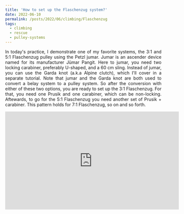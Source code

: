 ```yaml
---
title: 'How to set up the Flaschenzug system?'
date: 2022-06-10
permalink: /posts/2022/06/climbing/Flaschenzug
tags:
  - climbing
  - rescue
  - pulley-systems
---
```


<p align="justify">
In today's practice, I demonstrate one of my favorite systems, the 3:1 and 5:1 Flaschenzug pulley using the Petzl jumar. Jumar is an ascender device named for its manufacturer Jümar Pangit. Here to jumar, you need two locking carabiner, preferably U-shaped, and a 60 cm sling. Instead of jumar, you can use the Garda knot (a.k.a Alpine clutch), which I'll cover in a separate tutorial. Note that jumar and the Garda knot are both used to convert a belay system to a pulley system. So after the conversion with either of these two options, you are ready to set up the 3:1 Flaschenzug. For that, you need one Prusik and one carabiner, which can be non-locking. Aftewards, to go for the 5:1 Flaschenzug you need another set of Prusik + carabiner. This pattern holds for 7:1 Flaschenzug, so on and so forth.
<p>
<iframe width="560" height="315" src="https://www.youtube.com/embed/w2BuZ2B-iG4" title="YouTube video player" frameborder="0" allow="accelerometer; autoplay; clipboard-write; encrypted-media; gyroscope; picture-in-picture" allowfullscreen></iframe>
